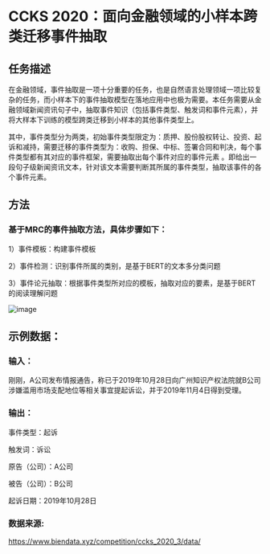 # CCKS 2020：面向金融领域的小样本跨类迁移事件抽取


## 任务描述

在金融领域，事件抽取是一项十分重要的任务，也是自然语言处理领域一项比较复杂的任务，而小样本下的事件抽取模型在落地应用中也极为需要。本任务需要从金融领域新闻资讯句子中，抽取事件知识（包括事件类型、触发词和事件元素），并将大样本下训练的模型跨类迁移到小样本的其他事件类型上。
 
其中，事件类型分为两类，初始事件类型限定为：质押、股份股权转让、投资、起诉和减持，需要迁移的事件类型为：收购、担保、中标、签署合同和判决，每个事件类型都有其对应的事件框架，需要抽取出每个事件对应的事件元素 。即给出一段句子级新闻资讯文本，针对该文本需要判断其所属的事件类型，抽取该事件的各个事件元素。

## 方法

### 基于MRC的事件抽取方法，具体步骤如下：

1）事件模板：构建事件模板

2）事件检测：识别事件所属的类别，是基于BERT的文本多分类问题

3）事件论元抽取：根据事件类型所对应的模板，抽取对应的要素，是基于BERT的阅读理解问题

  ![image](https://github.com/xiaoqian19940510/CCKS-2020-event-extraction/blob/main/pictures/1.png)

## 示例数据：

### 输入：

刚刚，A公司发布情报通告，称已于2019年10月28日向广州知识产权法院就B公司涉嫌滥用市场支配地位等相关事宜提起诉讼，并于2019年11月4日得到受理。

### 输出：

事件类型：起诉

触发词：诉讼

原告（公司）：A公司

被告（公司）：B公司

起诉日期：2019年10月28日


### 数据来源:
https://www.biendata.xyz/competition/ccks_2020_3/data/
